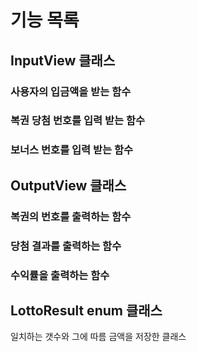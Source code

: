 # 기능 목록
## InputView 클래스
### 사용자의 입금액을 받는 함수
### 복권 당첨 번호를 입력 받는 함수
### 보너스 번호를 입력 받는 함수 

## OutputView 클래스
### 복권의 번호를 출력하는 함수
### 당첨 결과를 출력하는 함수
### 수익률을 출력하는 함수

## LottoResult enum 클래스
일치하는 갯수와 그에 따름 금액을 저장한 클래스